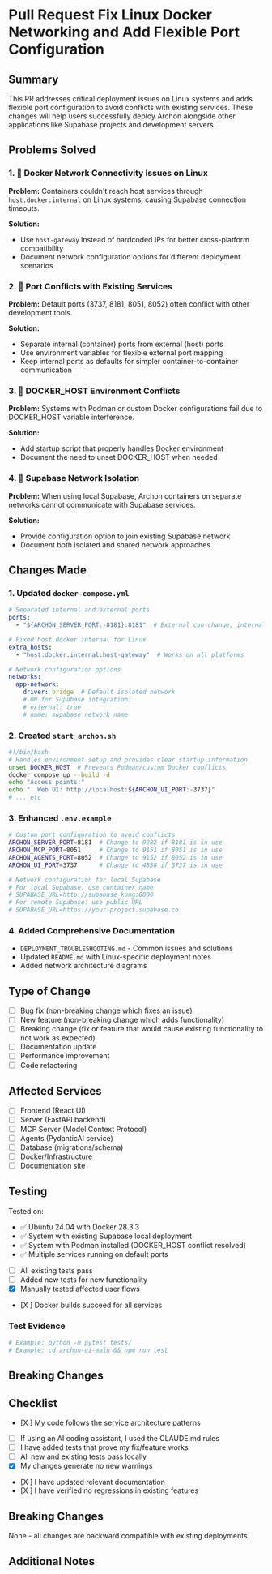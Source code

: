 # Pull Request  Fix Linux Docker Networking and Add Flexible Port Configuration

## Summary
<!-- Provide a brief description of what this PR accomplishes -->
This PR addresses critical deployment issues on Linux systems and adds flexible port configuration to avoid conflicts with existing services. These changes will help users successfully deploy Archon alongside other applications like Supabase projects and development servers.

## Problems Solved

### 1. 🐛 Docker Network Connectivity Issues on Linux
**Problem:** Containers couldn't reach host services through `host.docker.internal` on Linux systems, causing Supabase connection timeouts.

**Solution:** 
- Use `host-gateway` instead of hardcoded IPs for better cross-platform compatibility
- Document network configuration options for different deployment scenarios

### 2. 🐛 Port Conflicts with Existing Services
**Problem:** Default ports (3737, 8181, 8051, 8052) often conflict with other development tools.

**Solution:**
- Separate internal (container) ports from external (host) ports
- Use environment variables for flexible external port mapping
- Keep internal ports as defaults for simpler container-to-container communication

### 3. 🐛 DOCKER_HOST Environment Conflicts
**Problem:** Systems with Podman or custom Docker configurations fail due to DOCKER_HOST variable interference.

**Solution:**
- Add startup script that properly handles Docker environment
- Document the need to unset DOCKER_HOST when needed

### 4. 🐛 Supabase Network Isolation
**Problem:** When using local Supabase, Archon containers on separate networks cannot communicate with Supabase services.

**Solution:**
- Provide configuration option to join existing Supabase network
- Document both isolated and shared network approaches

## Changes Made
<!-- List the main changes in this PR -->
### 1. Updated `docker-compose.yml`
```yaml
# Separated internal and external ports
ports:
  - "${ARCHON_SERVER_PORT:-8181}:8181"  # External can change, internal stays consistent

# Fixed host.docker.internal for Linux
extra_hosts:
  - "host.docker.internal:host-gateway"  # Works on all platforms

# Network configuration options
networks:
  app-network:
    driver: bridge  # Default isolated network
    # OR for Supabase integration:
    # external: true
    # name: supabase_network_name
```

### 2. Created `start_archon.sh`
```bash
#!/bin/bash
# Handles environment setup and provides clear startup information
unset DOCKER_HOST  # Prevents Podman/custom Docker conflicts
docker compose up --build -d
echo "Access points:"
echo "  Web UI: http://localhost:${ARCHON_UI_PORT:-3737}"
# ... etc
```

### 3. Enhanced `.env.example`
```bash
# Custom port configuration to avoid conflicts
ARCHON_SERVER_PORT=8181  # Change to 9282 if 8181 is in use
ARCHON_MCP_PORT=8051     # Change to 9151 if 8051 is in use
ARCHON_AGENTS_PORT=8052  # Change to 9152 if 8052 is in use
ARCHON_UI_PORT=3737      # Change to 4838 if 3737 is in use

# Network configuration for local Supabase
# For local Supabase: use container name
# SUPABASE_URL=http://supabase_kong:8000
# For remote Supabase: use public URL
# SUPABASE_URL=https://your-project.supabase.co
```

### 4. Added Comprehensive Documentation
- `DEPLOYMENT_TROUBLESHOOTING.md` - Common issues and solutions
- Updated `README.md` with Linux-specific deployment notes
- Added network architecture diagrams

## Type of Change
<!-- Mark the relevant option with an "x" -->
- [ ] Bug fix (non-breaking change which fixes an issue)
- [ ] New feature (non-breaking change which adds functionality)
- [ ] Breaking change (fix or feature that would cause existing functionality to not work as expected)
- [ ] Documentation update
- [ ] Performance improvement
- [ ] Code refactoring

## Affected Services
<!-- Mark all that apply with an "x" -->
- [ ] Frontend (React UI)
- [ ] Server (FastAPI backend)
- [ ] MCP Server (Model Context Protocol)
- [ ] Agents (PydanticAI service)
- [ ] Database (migrations/schema)
- [ ] Docker/Infrastructure
- [ ] Documentation site

## Testing
<!-- Describe how you tested your changes -->
Tested on:
- ✅ Ubuntu 24.04 with Docker 28.3.3
- ✅ System with existing Supabase local deployment
- ✅ System with Podman installed (DOCKER_HOST conflict resolved)
- ✅ Multiple services running on default ports
- [ ] All existing tests pass
- [ ] Added new tests for new functionality
- [X] Manually tested affected user flows
- [X ] Docker builds succeed for all services

### Test Evidence
<!-- Provide specific test commands run and their results -->
```bash
# Example: python -m pytest tests/
# Example: cd archon-ui-main && npm run test
```
## Breaking Changes



## Checklist
<!-- Mark completed items with an "x" -->
- [X ] My code follows the service architecture patterns
- [ ] If using an AI coding assistant, I used the CLAUDE.md rules
- [ ] I have added tests that prove my fix/feature works
- [ ] All new and existing tests pass locally
- [X] My changes generate no new warnings
- [X ] I have updated relevant documentation
- [X ] I have verified no regressions in existing features

## Breaking Changes
<!-- If this PR introduces breaking changes, describe them here -->
None - all changes are backward compatible with existing deployments.

## Additional Notes
<!-- Any additional information that reviewers should know -->
<!-- Screenshots, performance metrics, dependencies added, etc. -->